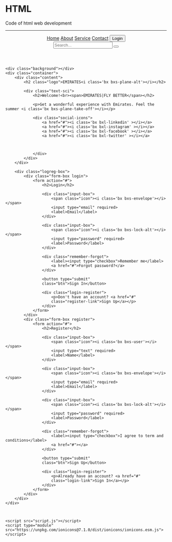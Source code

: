 # HTML
Code of html web development
******************************************************************************************************************************************
<!DOCTYPE html>
<html lang="en">

<head>
    <meta charset="UTF-8">
    <meta http-equiv="X-UA-Compatible" content="IE=edge">
    <mata name="viewport" content="width=device-width, initial-scale=1.0">
    <title>AIRLINE MANANGEMENT|EMIRATES</title>
    <link rel="stylesheet" href="style1.css">
    <link href='https://unpkg.com/boxicons@2.1.4/css/boxicons.min.css' rel='stylesheet'>

</head>
<body>
    <header class="header">
        <nav class="navbar">
            <a href="#">Home</a>
            <a href="#">About</a>
            <a href="#">Service</a> 
            <a href="#">Contact</a>
            <button class="Login">Login</button>
        </nav>
        <form action="#" class="search-bar">
            <input type="text" placeholder="Search...">
            <button type="submit"><box-icon name='search'><i class='bx bx-search-alt-2'></i></box-icon></button>
        </form>
    </header>
    

    <div class="background"></div>
    <div class="container">
        <div class="content">
            <h2 class="logo">EMIRATES<i class='bx bxs-plane-alt'></i></h2>

            <div class="text-sci">
                <h2>Welcome!<br><span>EMIRATES|FLY BETTER</span></h2>

                <p>Get a wonderful experience with Emirates. Feel the summer <i class='bx bxs-plane-take-off'></i></p>

                <div class="social-icons">
                    <a href="#"><i class='bx bxl-linkedin' ></i></a>
                    <a href="#"><i class='bx bxl-instagram' ></i></a>
                    <a href="#"><i class='bx bxl-facebook' ></i></a>
                    <a href="#"><i class='bx bxl-twitter' ></i></a>
                    
                    
                    
                </div>
            </div>
        </div>
        
        <div class="logreg-box">
            <div class="form-box login">
                <form action="#">
                    <h2>Login</h2>

                    <div class="input-box">
                        <span class="icon"><i class='bx bxs-envelope'></i></span>
                        <input type="email" required>
                        <label>Email</label>
                    </div>

                    <div class="input-box">
                        <span class="icon"><i class='bx bxs-lock-alt'></i></span>
                        <input type="password" required>
                        <label>Password</label>
                    </div>

                    <div class="remember-forgot">
                        <label><input type="checkbox">Remember me</label>
                        <a href="#">Forgot password?</a>
                    </div>

                    <button type="submit"
                    class="btn">Sign In</button>

                    <div class="login-register">
                        <p>Don't have an account? <a href="#"
                        class="register-link">Sign Up</a></p>
                    </div>
                </form>
            </div>
            <div class="form-box register">
                <form action="#">
                    <h2>Register</h2>

                    <div class="input-box">
                        <span class="icon"><i class='bx bxs-user'></i></span>
                        <input type="text" required>
                        <label>Name</label>
                    </div>

                    <div class="input-box">
                        <span class="icon"><i class='bx bxs-envelope'></i></span>
                        <input type="email" required>
                        <label>Email</label>
                    </div>

                    <div class="input-box">
                        <span class="icon"><i class='bx bxs-lock-alt'></i></span>
                        <input type="password" required>
                        <label>Password</label>
                    </div>

                    <div class="remember-forgot">
                        <label><input type="checkbox">I agree to term and conditions</label>
                        <a href="#"></a>
                    </div>

                    <button type="submit"
                    class="btn">Sign Up</button>

                    <div class="login-register">
                        <p>Already have an account? <a href="#"
                        class="login-link">Sign In</a></p>
                    </div>
                </form>
            </div>
        </div>
    </div>



    <script src="script.js"></script>
    <script type="module" src="https://unpkg.com/ionicons@7.1.0/dist/ionicons/ionicons.esm.js"></script>
<script nomodule src="https://unpkg.com/ionicons@7.1.0/dist/ionicons/ionicons.js">
</script> 
</body>

</html>
